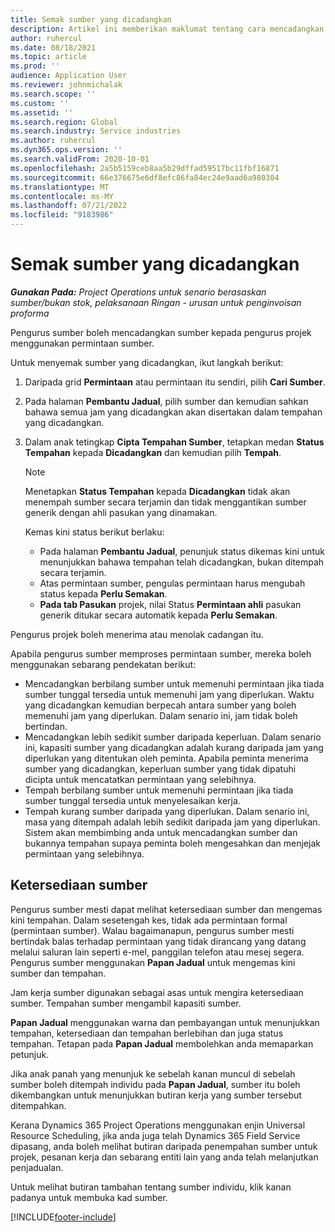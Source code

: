 ```yaml
---
title: Semak sumber yang dicadangkan
description: Artikel ini memberikan maklumat tentang cara mencadangkan sumber projek.
author: ruhercul
ms.date: 08/18/2021
ms.topic: article
ms.prod: ''
audience: Application User
ms.reviewer: johnmichalak
ms.search.scope: ''
ms.custom: ''
ms.assetid: ''
ms.search.region: Global
ms.search.industry: Service industries
ms.author: ruhercul
ms.dyn365.ops.version: ''
ms.search.validFrom: 2020-10-01
ms.openlocfilehash: 2a5b5159ceb8aa5b29dffad59517bc11fbf16871
ms.sourcegitcommit: 66e376675e6df8efc86fa84ec24e9aad6a980304
ms.translationtype: MT
ms.contentlocale: ms-MY
ms.lasthandoff: 07/21/2022
ms.locfileid: "9183986"
---
```

# <a name="review-proposed-resources"></a>Semak sumber yang dicadangkan

_**Gunakan Pada:** Project Operations untuk senario berasaskan sumber/bukan stok, pelaksanaan Ringan - urusan untuk penginvoisan proforma_

Pengurus sumber boleh mencadangkan sumber kepada pengurus projek menggunakan permintaan sumber.

Untuk menyemak sumber yang dicadangkan, ikut langkah berikut:

1. Daripada grid **Permintaan** atau permintaan itu sendiri, pilih **Cari Sumber**.
2. Pada halaman **Pembantu Jadual**, pilih sumber dan kemudian sahkan bahawa semua jam yang dicadangkan akan disertakan dalam tempahan yang dicadangkan.
3. Dalam anak tetingkap **Cipta Tempahan Sumber**, tetapkan medan **Status Tempahan** kepada **Dicadangkan** dan kemudian pilih **Tempah**.

    > [!NOTE]
    > Menetapkan **Status Tempahan** kepada **Dicadangkan** tidak akan menempah sumber secara terjamin dan tidak menggantikan sumber generik dengan ahli pasukan yang dinamakan.

    Kemas kini status berikut berlaku:

    - Pada halaman **Pembantu Jadual**, penunjuk status dikemas kini untuk menunjukkan bahawa tempahan telah dicadangkan, bukan ditempah secara terjamin.
    - Atas permintaan sumber, pengulas permintaan harus mengubah status kepada **Perlu Semakan**.
    - **Pada tab Pasukan** projek, nilai Status **Permintaan ahli** pasukan generik ditukar secara automatik kepada **Perlu Semakan**.

Pengurus projek boleh menerima atau menolak cadangan itu.

Apabila pengurus sumber memproses permintaan sumber, mereka boleh menggunakan sebarang pendekatan berikut:

- Mencadangkan berbilang sumber untuk memenuhi permintaan jika tiada sumber tunggal tersedia untuk memenuhi jam yang diperlukan. Waktu yang dicadangkan kemudian berpecah antara sumber yang boleh memenuhi jam yang diperlukan. Dalam senario ini, jam tidak boleh bertindan.
- Mencadangkan lebih sedikit sumber daripada keperluan. Dalam senario ini, kapasiti sumber yang dicadangkan adalah kurang daripada jam yang diperlukan yang ditentukan oleh peminta. Apabila peminta menerima sumber yang dicadangkan, keperluan sumber yang tidak dipatuhi dicipta untuk mencatatkan permintaan yang selebihnya.
- Tempah berbilang sumber untuk memenuhi permintaan jika tiada sumber tunggal tersedia untuk menyelesaikan kerja.
- Tempah kurang sumber daripada yang diperlukan. Dalam senario ini, masa yang ditempah adalah lebih sedikit daripada jam yang diperlukan. Sistem akan membimbing anda untuk mencadangkan sumber dan bukannya tempahan supaya peminta boleh mengesahkan dan menjejak permintaan yang selebihnya.

## <a name="resource-availability"></a>Ketersediaan sumber

Pengurus sumber mesti dapat melihat ketersediaan sumber dan mengemas kini tempahan. Dalam sesetengah kes, tidak ada permintaan formal (permintaan sumber). Walau bagaimanapun, pengurus sumber mesti bertindak balas terhadap permintaan yang tidak dirancang yang datang melalui saluran lain seperti e-mel, panggilan telefon atau mesej segera. Pengurus sumber menggunakan **Papan Jadual** untuk mengemas kini sumber dan tempahan.

Jam kerja sumber digunakan sebagai asas untuk mengira ketersediaan sumber. Tempahan sumber mengambil kapasiti sumber.

**Papan Jadual** menggunakan warna dan pembayangan untuk menunjukkan tempahan, ketersediaan dan tempahan berlebihan dan juga status tempahan. Tetapan pada **Papan Jadual** membolehkan anda memaparkan petunjuk.

Jika anak panah yang menunjuk ke sebelah kanan muncul di sebelah sumber boleh ditempah individu pada **Papan Jadual**, sumber itu boleh dikembangkan untuk menunjukkan butiran kerja yang sumber tersebut ditempahkan.

Kerana Dynamics 365 Project Operations menggunakan enjin Universal Resource Scheduling, jika anda juga telah Dynamics 365 Field Service dipasang, anda boleh melihat butiran daripada penempahan sumber untuk projek, pesanan kerja dan sebarang entiti lain yang anda telah melanjutkan penjadualan.

Untuk melihat butiran tambahan tentang sumber individu, klik kanan padanya untuk membuka kad sumber.



[!INCLUDE[footer-include](../includes/footer-banner.md)]
